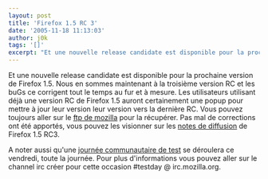 ```yaml
---
layout: post
title: 'Firefox 1.5 RC 3'
date: '2005-11-18 11:13:03'
author: j0k
tags: '[]'
excerpt: "Et une nouvelle release candidate est disponible pour la prochaine version de Firefox 1.5.     \nNous en sommes maintenant à la troisième version RC et les buGs ce corrigent tout le temps au fur et à mesure. Les utilisateurs utilisant déjà une version RC de Firefox 1.5 auront certainement une popup pour mettre à jour leur version leur version vers la dernière RC.      …"
---
```


Et une nouvelle release candidate est disponible pour la prochaine version de Firefox 1.5.
Nous en sommes maintenant à la troisième version RC et les buGs ce corrigent tout le temps au fur et à mesure. Les utilisateurs utilisant déjà une version RC de Firefox 1.5 auront certainement une popup pour mettre à jour leur version leur version vers la dernière RC. Vous pouvez toujours aller sur le [ftp de mozilla](http://ftp.mozilla.org/pub/mozilla.org/firefox/releases/1.5rc3/) pour la récupérer.   Pas mal de corrections ont été apportés, vous pouvez les visionner sur les [notes de diffusion](http://www.mozilla.org/products/firefox/releases/1.5.html) de Firefox 1.5 RC3.

A noter aussi qu'une [journée communautaire de test](http://weblogs.mozillazine.org/qa/archives/2005/11/firefox_rc3_community_testing.html) se déroulera ce vendredi, toute la journée. Pour plus d'informations vous pouvez aller sur le channel irc créer pour cette occasion #testday @ irc.mozilla.org.
